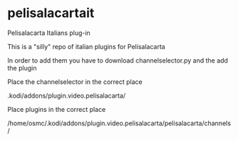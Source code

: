 # pelisalacartait
Pelisalacarta Italians plug-in

This is a "silly" repo of italian plugins for Pelisalacarta

In order to add them you have to download channelselector.py and the add the plugin

Place the channelselector in the correct place

.kodi/addons/plugin.video.pelisalacarta/

Place plugins in the correct place

/home/osmc/.kodi/addons/plugin.video.pelisalacarta/pelisalacarta/channels/
